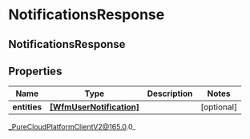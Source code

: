 # NotificationsResponse

## NotificationsResponse

## Properties

|Name | Type | Description | Notes|
|------------ | ------------- | ------------- | -------------|
| **entities** | [**[WfmUserNotification]**]([WfmUserNotification]) |  | [optional] |



_PureCloudPlatformClientV2@165.0.0_
